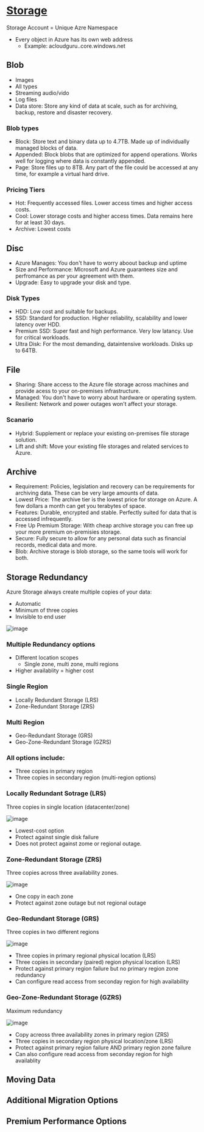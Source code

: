 # [Storage](https://learn.microsoft.com/hu-hu/training/modules/describe-azure-storage-services/2-accounts)
Storage Account = Unique Azre Namespace

- Every object in Azure has its own web address
  - Example: acloudguru.<storage-type>.core.windows.net
  
## Blob
- Images
- All types
- Streaming audio/vido
- Log files
- Data store: Store any kind of data at scale, such as for archiving, backup, restore and disaster recovery.

### Blob types
- Block: Store text and binary data up to 4.7TB. Made up of individually managed blocks of data.
- Appended: Block blobs that are optimized for append operations. Works well for logging where data is constantly appended.
- Page: Store files up to 8TB. Any part of the file could be accessed at any time, for example a virtual hard drive.

### Pricing Tiers
- Hot: Frequently accessed files. Lower access times and higher access costs.
- Cool: Lower storage costs and higher access times. Data remains here for at least 30 days.
- Archive: Lowest costs

## Disc
- Azure Manages: You don't have to worry aboout backup and uptime
- Size and Performance: MIcrosoft and Azure guarantees size and perfromance as per your agreement with them.
- Upgrade: Easy to upgrade your disk and type.

### Disk Types
- HDD: Low cost and suitable for backups.
- SSD: Standard for production. Higher reliability, scalability and lower latency over HDD.
- Premium SSD: Super fast and high performance. Very low latancy. Use for critical workloads.
- Ultra Disk: For the most demanding, dataintensive workloads. Disks up to 64TB.

## File
- Sharing: Share access to the Azure file storage across machines and provide acess to your on-premises infrastructure.
- Managed: You don't have to worry about hardware or operating system.
- Resilient: Network and power outages won't affect your storage.

### Scanario
- Hybrid: Supplement or replace your existing on-premises file storage solution.
- Lift and shift: Move your existing file storages and related services to Azure.

## Archive
- Requirement: Policies, legislation and recovery can be requirements for archiving data. These can be very large amounts of data.
- Lowest Price: The archive tier is the lowest price for storage on Azure. A few dollars a month can get you terabytes of space.
- Features: Durable, encrypted and stable. Perfectly suited for data that is accessed infrequently.
- Free Up Premium Storage: With cheap archive storage you can free up your more premium on-premisies storage.
- Secure: Fully secure to allow for any personal data such as financial records, medical data and more.
- Blob: Archive storage is blob storage, so the same tools will work for both.

## Storage Redundancy
Azure Storage always create multiple copies of your data:
- Automatic
- Minimum of three copies
- Invisible to end user
  
![image](https://user-images.githubusercontent.com/48266482/224895390-70e64578-7cb4-47db-8ab6-6cc05487a27e.png)
  
### Multiple Redundancy options
- Different location scopes
  - Single zone, multi zone, multi regions
- Higher availablity = higher cost
  
### Single Region
  - Locally Redundant Storage (LRS)
  - Zone-Redundant Storage (ZRS)

### Multi Region
  - Geo-Redundant Storage (GRS)
  - Geo-Zone-Redundant Storage (GZRS)
  
 ### All options include:
  - Three copies in primary region
  - Three copies in secondary region (multi-region options)
  
### Locally Redundant Sotrage (LRS)
Three copies in single location (datacenter/zone)

![image](https://user-images.githubusercontent.com/48266482/224627316-19996fef-79b9-4ff0-b7f1-5b9a9fa0b9d9.png)
  
  - Lowest-cost option
  - Protect against single disk failure
  - Does not protect against zome or regional outage.

### Zone-Redundant Storage (ZRS)
Three copies across three availability zones.
  
![image](https://user-images.githubusercontent.com/48266482/224627647-b967343e-149c-4ad1-9c99-6022e0d50074.png)

  - One copy in each zone
  - Protect against zone outage but not regional outage
  
### Geo-Redundant Storage (GRS)
Three copies in two different regions

![image](https://user-images.githubusercontent.com/48266482/224628282-dff1103e-6b4e-4499-9a9c-de174c8539b1.png)
  
  - Three copies in primary regional physical location (LRS)
  - Three copies in secondary (paired) region physical location (LRS)
  - Protect against primary region failure but no primary region zone redundancy
  - Can configure read access from seconday region for high availability
  
### Geo-Zone-Redundant Storage (GZRS)
Maximum redundancy
 
![image](https://user-images.githubusercontent.com/48266482/224629110-5ca468f2-0bc8-4c0d-842c-94dbdd043d87.png)
 
  - Copy acreoss three availability zones in primary region (ZRS)
  - Three copies in secondary region physical location/zone (LRS)
  - Protect against primary region failure AND primary region zone failure
  - Can also configure read access from seconday region for high availablity
  
## Moving Data

## Additional Migration Options

## Premium Performance Options
